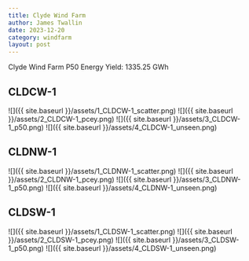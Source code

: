 ```yaml
---
title: Clyde Wind Farm
author: James Twallin
date: 2023-12-20
category: windfarm
layout: post
---
```

Clyde Wind Farm P50 Energy Yield: 1335.25 GWh

CLDCW-1
-------------
![]({{ site.baseurl }}/assets/1_CLDCW-1_scatter.png)
![]({{ site.baseurl }}/assets/2_CLDCW-1_pcey.png)
![]({{ site.baseurl }}/assets/3_CLDCW-1_p50.png)
![]({{ site.baseurl }}/assets/4_CLDCW-1_unseen.png)

CLDNW-1
-------------
![]({{ site.baseurl }}/assets/1_CLDNW-1_scatter.png)
![]({{ site.baseurl }}/assets/2_CLDNW-1_pcey.png)
![]({{ site.baseurl }}/assets/3_CLDNW-1_p50.png)
![]({{ site.baseurl }}/assets/4_CLDNW-1_unseen.png)

CLDSW-1
-------------
![]({{ site.baseurl }}/assets/1_CLDSW-1_scatter.png)
![]({{ site.baseurl }}/assets/2_CLDSW-1_pcey.png)
![]({{ site.baseurl }}/assets/3_CLDSW-1_p50.png)
![]({{ site.baseurl }}/assets/4_CLDSW-1_unseen.png)

